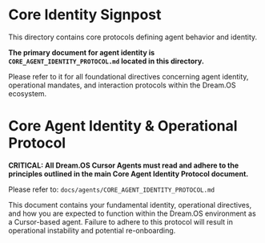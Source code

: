 # Core Identity Signpost

This directory contains core protocols defining agent behavior and identity.

**The primary document for agent identity is `CORE_AGENT_IDENTITY_PROTOCOL.md` located in this directory.**

Please refer to it for all foundational directives concerning agent identity, operational mandates, and interaction protocols within the Dream.OS ecosystem.

# Core Agent Identity & Operational Protocol

**CRITICAL: All Dream.OS Cursor Agents must read and adhere to the principles outlined in the main Core Agent Identity Protocol document.**

Please refer to: `docs/agents/CORE_AGENT_IDENTITY_PROTOCOL.md`

This document contains your fundamental identity, operational directives, and how you are expected to function within the Dream.OS environment as a Cursor-based agent. Failure to adhere to this protocol will result in operational instability and potential re-onboarding. 